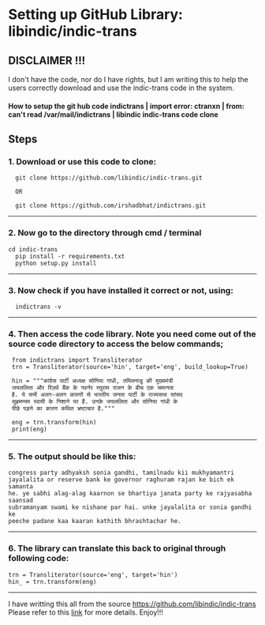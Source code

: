 # Setting up GitHub Library: libindic/indic-trans

## DISCLAIMER !!!
I don't have the code, nor do I have rights, but I am writing this to help the users correctly download and use the indic-trans code in the system.
#### How to setup the git hub code indictrans | import error: ctranxn | from: can't read /var/mail/indictrans | libindic indic-trans code clone

## Steps

### 1. Download or use this code to clone: 
[link]: https://github.com/libindic/indic-trans



      git clone https://github.com/libindic/indic-trans.git 
      
      OR
      
      git clone https://github.com/irshadbhat/indictrans.git
------------------------------------------------------------------------------------------------------------------------
### 2. Now go to the directory through cmd / terminal

    cd indic-trans
      pip install -r requirements.txt
      python setup.py install  
------------------------------------------------------------------------------------------------------------------------
### 3. Now check if you have installed it correct or not, using:

      indictrans -v
------------------------------------------------------------------------------------------------------------------------
### 4. Then access the code library. Note you need come out of the source code directory to access the below commands;

    
     from indictrans import Transliterator
     trn = Transliterator(source='hin', target='eng', build_lookup=True)

     hin = """कांग्रेस पार्टी अध्यक्ष सोनिया गांधी, तमिलनाडु की मुख्यमंत्री
     जयललिता और रिज़र्व बैंक के गवर्नर रघुराम राजन के बीच एक समानता
     है. ये सभी अलग-अलग कारणों से भारतीय जनता पार्टी के राज्यसभा सांसद
     सुब्रमण्यम स्वामी के निशाने पर हैं. उनके जयललिता और सोनिया गांधी के
     पीछे पड़ने का कारण कथित भ्रष्टाचार है."""

     eng = trn.transform(hin)
     print(eng)
------------------------------------------------------------------------------------------------------------------------
### 5. The output should be like this:

    congress party adhyaksh sonia gandhi, tamilnadu kii mukhyamantri
    jayalalita or reserve bank ke governor raghuram rajan ke bich ek samanta
    he. ye sabhi alag-alag kaarnon se bhartiya janata party ke rajyasabha saansad
    subramanyam swami ke nishane par hai. unke jayalalita or sonia gandhi ke
    peeche padane kaa kaaran kathith bhrashtachar he.
------------------------------------------------------------------------------------------------------------------------
### 6. The library can translate this back to original through following code:
    
    trn = Transliterator(source='eng', target='hin')
    hin_ = trn.transform(eng)

------------------------------------------------------------------------------------------------------------------------
I have writting this all from the source https://github.com/libindic/indic-trans
Please refer to this [link] for more details. Enjoy!!!
